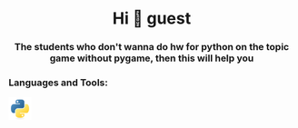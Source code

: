 <h1 align="center">Hi 👋 guest</h1>
<h3 align="center">The students who don't wanna do hw for python on the topic game without pygame, then this will help you</h3>
<h3 align="left">Languages and Tools:</h3>
<a href="https://www.python.org" target="_blank" rel="noreferrer"> <img src="https://raw.githubusercontent.com/devicons/devicon/master/icons/python/python-original.svg" alt="python" width="40" height="40"/> </a> </p>
